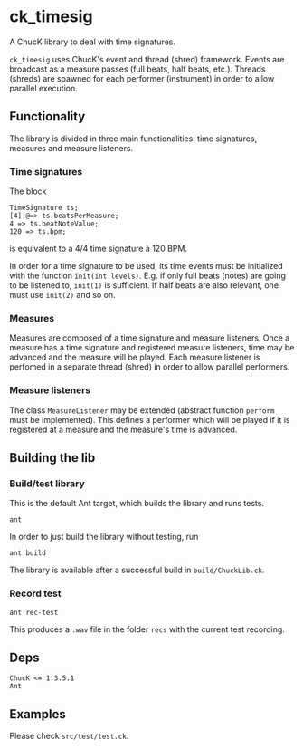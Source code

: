 # ck_timesig
A ChucK library to deal with time signatures.

`ck_timesig` uses ChucK's event and thread (shred) framework.
Events are broadcast as a measure passes (full beats, half beats, etc.).
Threads (shreds) are spawned for each performer (instrument) in order to allow parallel execution.

## Functionality

The library is divided in three main functionalities: time signatures, measures and measure listeners. 

### Time signatures
The block
```
TimeSignature ts;
[4] @=> ts.beatsPerMeasure;
4 => ts.beatNoteValue;
120 => ts.bpm;
```
is equivalent to a 4/4 time signature à 120 BPM.

In order for a time signature to be used, its time events must be initialized with the function `init(int levels)`.
E.g. if only full beats (notes) are going to be listened to, `init(1)` is sufficient. If half beats are also relevant, one must use `init(2)` and so on.

### Measures
Measures are composed of a time signature and measure listeners.
Once a measure has a time signature and registered measure listeners, time may be advanced and the measure will be played.
Each measure listener is perfomed in a separate thread (shred) in order to allow parallel performers.

### Measure listeners
The class `MeasureListener` may be extended (abstract function `perform` must be implemented).
This defines a performer which will be played if it is registered at a measure and the measure's time is advanced.

## Building the lib

### Build/test library
This is the default Ant target, which builds the library and runs tests.
```
ant
```
In order to just build the library without testing, run
```
ant build
```

The library is available after a successful build in `build/ChuckLib.ck`.

### Record test
```
ant rec-test
```
This produces a `.wav` file in the folder `recs` with the current test recording.

## Deps
```
ChucK <= 1.3.5.1
Ant
```

## Examples
Please check `src/test/test.ck`.
